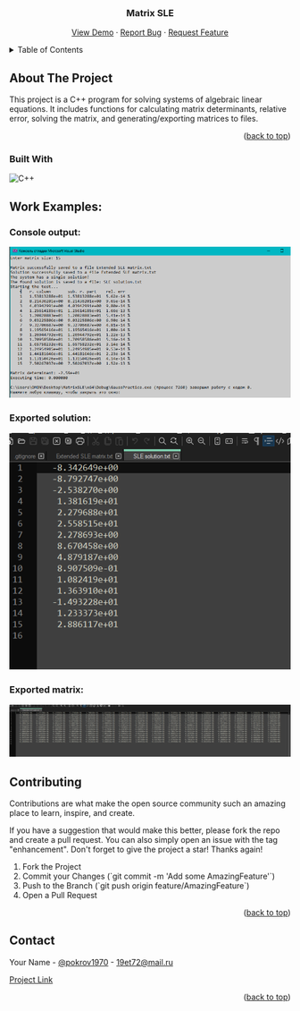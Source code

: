 <br />
<div align="center">
  <h3 align="center">Matrix SLE</h3>

  <p align="center">
    <a href="https://github.com/EmcTROJ1N/MatrixSLE/">View Demo</a>
    ·
    <a href="https://github.com/EmcTROJ1N/MatrixSLE/issues">Report Bug</a>
    ·
    <a href="https://github.com/EmcTROJ1N/MatrixSLE/issues">Request Feature</a>
  </p>
</div>



<!-- TABLE OF CONTENTS -->
<details>
  <summary>Table of Contents</summary>
  <ol>
    <li>
      <a href="#about-the-project">About The Project</a>
      <ul>
        <li><a href="#built-with">Built With</a></li>
      </ul>
    </li>
    <li>
      <a href="#getting-started">Getting Started</a>
      <ul>
        <li><a href="#prerequisites">Prerequisites</a></li>
        <li><a href="#installation">Installation</a></li>
      </ul>
    </li>
    <li><a href="#usage">Usage</a></li>
    <li><a href="#contributing">Contributing</a></li>
    <li><a href="#contact">Contact</a></li>
    <li><a href="#acknowledgments">Acknowledgments</a></li>
  </ol>
</details>



<!-- ABOUT THE PROJECT -->
## About The Project

This project is a C++ program for solving systems of algebraic linear equations. It includes functions for calculating matrix determinants, relative error, solving the matrix, and generating/exporting matrices to files.

<p align="right">(<a href="#readme-top">back to top</a>)</p>

### Built With

![C++](https://img.shields.io/badge/C++-blue?style=for-the-badge)

<!-- GETTING STARTED -->

## Work Examples:

### Console output:
<img src="Examples/SLEoutput.png">

### Exported solution:
<img src="Examples/ExportedSolution.png">

### Exported matrix:
<img src="Examples/ExportedMatrix.png">

<!-- CONTRIBUTING -->
## Contributing

Contributions are what make the open source community such an amazing place to learn, inspire, and create.

If you have a suggestion that would make this better, please fork the repo and create a pull request. You can also simply open an issue with the tag "enhancement".
Don't forget to give the project a star! Thanks again!

<ol>
  <li>Fork the Project</li>
  <li>Commit your Changes (`git commit -m 'Add some AmazingFeature'`)</li>
  <li>Push to the Branch (`git push origin feature/AmazingFeature`)</li>
  <li>Open a Pull Request</li>
</ol>

<p align="right">(<a href="#readme-top">back to top</a>)</p>


<!-- CONTACT -->
## Contact

Your Name - [@pokrov1970](https://t.me/pokrov1970) - 19et72@mail.ru

[Project Link](https://github.com/EmcTROJ1N/MatrixSLE)

<p align="right">(<a href="#readme-top">back to top</a>)</p>
